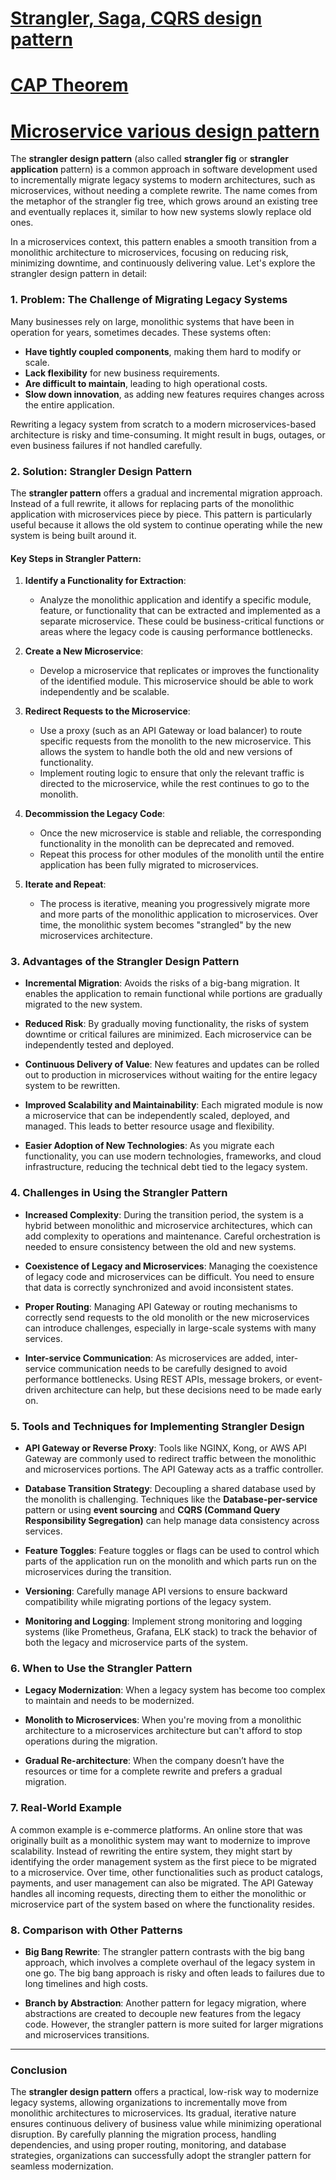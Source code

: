 # [Strangler, Saga, CQRS design pattern](https://chatgpt.com/c/670a2f1f-ccac-8011-9355-0a023a019c0d)

# [CAP Theorem](https://chatgpt.com/c/670a6e07-e620-8011-b067-5ce6d9995eb8)

# [Microservice various design pattern](https://chatgpt.com/c/67094d75-cb34-8011-b19f-2922fa033126)

The **strangler design pattern** (also called **strangler fig** or **strangler application** pattern) is a common approach in software development used to incrementally migrate legacy systems to modern architectures, such as microservices, without needing a complete rewrite. The name comes from the metaphor of the strangler fig tree, which grows around an existing tree and eventually replaces it, similar to how new systems slowly replace old ones.

In a microservices context, this pattern enables a smooth transition from a monolithic architecture to microservices, focusing on reducing risk, minimizing downtime, and continuously delivering value. Let's explore the strangler design pattern in detail:

### 1. **Problem: The Challenge of Migrating Legacy Systems**
Many businesses rely on large, monolithic systems that have been in operation for years, sometimes decades. These systems often:
- **Have tightly coupled components**, making them hard to modify or scale.
- **Lack flexibility** for new business requirements.
- **Are difficult to maintain**, leading to high operational costs.
- **Slow down innovation**, as adding new features requires changes across the entire application.
  
Rewriting a legacy system from scratch to a modern microservices-based architecture is risky and time-consuming. It might result in bugs, outages, or even business failures if not handled carefully.

### 2. **Solution: Strangler Design Pattern**

The **strangler pattern** offers a gradual and incremental migration approach. Instead of a full rewrite, it allows for replacing parts of the monolithic application with microservices piece by piece. This pattern is particularly useful because it allows the old system to continue operating while the new system is being built around it.

#### Key Steps in Strangler Pattern:
1. **Identify a Functionality for Extraction**: 
   - Analyze the monolithic application and identify a specific module, feature, or functionality that can be extracted and implemented as a separate microservice. These could be business-critical functions or areas where the legacy code is causing performance bottlenecks.
   
2. **Create a New Microservice**: 
   - Develop a microservice that replicates or improves the functionality of the identified module. This microservice should be able to work independently and be scalable.
   
3. **Redirect Requests to the Microservice**:
   - Use a proxy (such as an API Gateway or load balancer) to route specific requests from the monolith to the new microservice. This allows the system to handle both the old and new versions of functionality.
   - Implement routing logic to ensure that only the relevant traffic is directed to the microservice, while the rest continues to go to the monolith.

4. **Decommission the Legacy Code**:
   - Once the new microservice is stable and reliable, the corresponding functionality in the monolith can be deprecated and removed.
   - Repeat this process for other modules of the monolith until the entire application has been fully migrated to microservices.

5. **Iterate and Repeat**:
   - The process is iterative, meaning you progressively migrate more and more parts of the monolithic application to microservices. Over time, the monolithic system becomes "strangled" by the new microservices architecture.

### 3. **Advantages of the Strangler Design Pattern**
- **Incremental Migration**: Avoids the risks of a big-bang migration. It enables the application to remain functional while portions are gradually migrated to the new system.
  
- **Reduced Risk**: By gradually moving functionality, the risks of system downtime or critical failures are minimized. Each microservice can be independently tested and deployed.

- **Continuous Delivery of Value**: New features and updates can be rolled out to production in microservices without waiting for the entire legacy system to be rewritten.

- **Improved Scalability and Maintainability**: Each migrated module is now a microservice that can be independently scaled, deployed, and managed. This leads to better resource usage and flexibility.

- **Easier Adoption of New Technologies**: As you migrate each functionality, you can use modern technologies, frameworks, and cloud infrastructure, reducing the technical debt tied to the legacy system.

### 4. **Challenges in Using the Strangler Pattern**
- **Increased Complexity**: During the transition period, the system is a hybrid between monolithic and microservice architectures, which can add complexity to operations and maintenance. Careful orchestration is needed to ensure consistency between the old and new systems.

- **Coexistence of Legacy and Microservices**: Managing the coexistence of legacy code and microservices can be difficult. You need to ensure that data is correctly synchronized and avoid inconsistent states.

- **Proper Routing**: Managing API Gateway or routing mechanisms to correctly send requests to the old monolith or the new microservices can introduce challenges, especially in large-scale systems with many services.

- **Inter-service Communication**: As microservices are added, inter-service communication needs to be carefully designed to avoid performance bottlenecks. Using REST APIs, message brokers, or event-driven architecture can help, but these decisions need to be made early on.

### 5. **Tools and Techniques for Implementing Strangler Design**
- **API Gateway or Reverse Proxy**: Tools like NGINX, Kong, or AWS API Gateway are commonly used to redirect traffic between the monolithic and microservices portions. The API Gateway acts as a traffic controller.
  
- **Database Transition Strategy**: Decoupling a shared database used by the monolith is challenging. Techniques like the **Database-per-service** pattern or using **event sourcing** and **CQRS (Command Query Responsibility Segregation)** can help manage data consistency across services.

- **Feature Toggles**: Feature toggles or flags can be used to control which parts of the application run on the monolith and which parts run on the microservices during the transition.

- **Versioning**: Carefully manage API versions to ensure backward compatibility while migrating portions of the legacy system.

- **Monitoring and Logging**: Implement strong monitoring and logging systems (like Prometheus, Grafana, ELK stack) to track the behavior of both the legacy and microservice parts of the system.

### 6. **When to Use the Strangler Pattern**
- **Legacy Modernization**: When a legacy system has become too complex to maintain and needs to be modernized.
  
- **Monolith to Microservices**: When you're moving from a monolithic architecture to a microservices architecture but can't afford to stop operations during the migration.

- **Gradual Re-architecture**: When the company doesn’t have the resources or time for a complete rewrite and prefers a gradual migration.

### 7. **Real-World Example**
A common example is e-commerce platforms. An online store that was originally built as a monolithic system may want to modernize to improve scalability. Instead of rewriting the entire system, they might start by identifying the order management system as the first piece to be migrated to a microservice. Over time, other functionalities such as product catalogs, payments, and user management can also be migrated. The API Gateway handles all incoming requests, directing them to either the monolithic or microservice part of the system based on where the functionality resides.

### 8. **Comparison with Other Patterns**
- **Big Bang Rewrite**: The strangler pattern contrasts with the big bang approach, which involves a complete overhaul of the legacy system in one go. The big bang approach is risky and often leads to failures due to long timelines and high costs.
  
- **Branch by Abstraction**: Another pattern for legacy migration, where abstractions are created to decouple new features from the legacy code. However, the strangler pattern is more suited for larger migrations and microservices transitions.

---

### Conclusion
The **strangler design pattern** offers a practical, low-risk way to modernize legacy systems, allowing organizations to incrementally move from monolithic architectures to microservices. Its gradual, iterative nature ensures continuous delivery of business value while minimizing operational disruption. By carefully planning the migration process, handling dependencies, and using proper routing, monitoring, and database strategies, organizations can successfully adopt the strangler pattern for seamless modernization.